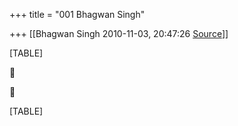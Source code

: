 +++
title = "001 Bhagwan Singh"

+++
[[Bhagwan Singh	2010-11-03, 20:47:26 [Source](https://groups.google.com/g/bvparishat/c/iiBq7B-EA8A)]]



[TABLE]





[TABLE]

  


